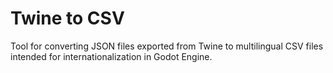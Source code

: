 # Twine to CSV

Tool for converting JSON files exported from Twine to multilingual CSV files intended for internationalization in Godot Engine.
